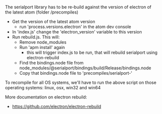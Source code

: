 The serialport library has to be re-build against the version of electron of the latest atom (folder /precompiles)

- Get the version of the latest atom version
  - run 'process.versions.electron' in the atom dev console
- In 'index.js' change the 'electron_version' variable to this version
- Run rebuild.js. This will:
  - Remove node_modules
  - Run 'apm install' again
    - this will trigger index.js to be run, that will rebuild serialport using electron-rebuild
  - Find the bindings.node file from node_modules/@serialport/bindings/build/Release/bindings.node
  - Copy that bindings.node file to 'precompiles/serialport-<os>'

To recompile for all OS systems, we'll have to run the above script on those operating systems: linux, osx, win32 and win64

More documentation on electron rebuild:
- https://github.com/electron/electron-rebuild

